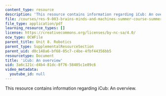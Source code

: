 ```yaml
---
content_type: resource
description: 'This resource contains information regarding iCub: An overview.'
file: /courses/res-9-003-brains-minds-and-machines-summer-course-summer-2015/3a6c121cd4b481dc8f7658405c1e89c6_MITRES_9_003SUM15_Lec8-6-3.pdf
file_type: application/pdf
learning_resource_types: []
license: https://creativecommons.org/licenses/by-nc-sa/4.0/
ocw_type: OCWFile
parent_title: Unit 8. Robotics
parent_type: SupplementalResourceSection
parent_uid: d0c148a6-bf68-05c7-c4be-4fbf44356bb5
resourcetype: Document
title: 'iCub: An overview'
uid: 3a6c121c-d4b4-81dc-8f76-58405c1e89c6
video_metadata:
  youtube_id: null
---
```

This resource contains information regarding iCub: An overview.